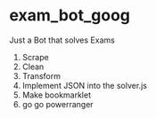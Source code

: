 # exam_bot_goog
Just a Bot that solves Exams

1. Scrape
2. Clean
3. Transform
4. Implement JSON into the solver.js
5. Make bookmarklet
6. go go powerranger
